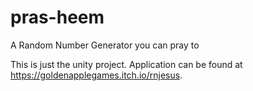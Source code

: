 # pras-heem
A Random Number Generator you can pray to

 This is just the unity project.
Application can be found at https://goldenapplegames.itch.io/rnjesus.
